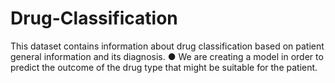# Drug-Classification
This dataset contains information about drug classification based on patient general information and its diagnosis. ● We are creating a model in order to predict the outcome of the drug type that might be suitable for the patient.
